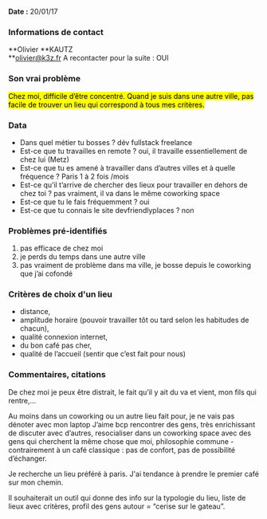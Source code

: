 **Date :** 20/01/17

### Informations de contact
**Olivier **KAUTZ  
**olivier@k3z.fr
A recontacter pour la suite : OUI

### Son vrai problème 
<mark>Chez moi, difficile d’être concentré. Quand je suis dans une autre ville, pas facile de trouver un lieu qui correspond à tous mes critères.</mark>

### Data

* Dans quel métier tu bosses ? dév fullstack freelance
* Est-ce que tu travailles en remote ? oui, il travaille essentiellement de chez lui (Metz)
* Est-ce que tu es amené à travailler dans d’autres villes et à quelle fréquence ?  Paris 1 à 2 fois /mois
* Est-ce qu’il t’arrive de chercher des lieux pour travailler en dehors de chez toi ? pas vraiment, il va dans le même coworking space
* Est-ce que tu le fais fréquemment ? oui
* Est-ce que tu connais le site devfriendlyplaces ?  non

### Problèmes pré-identifiés

1. pas efficace de chez moi 
2. je perds du temps dans une autre ville 
3. pas vraiment de problème dans ma ville, je bosse depuis le coworking que j’ai cofondé


### Critères de choix d'un lieu

* distance, 
* amplitude horaire (pouvoir travailler tôt ou tard selon les habitudes de chacun), 
* qualité connexion internet, 
* du bon café pas cher, 
* qualité de l’accueil (sentir que c’est fait pour nous)

### Commentaires, citations

De chez moi je peux être distrait, le fait qu’il y ait du va et vient, mon fils qui rentre,...

Au moins dans un coworking ou un autre lieu fait pour, je ne vais pas dénoter avec mon laptop
J’aime bcp rencontrer des gens, très enrichissant de discuter avec d’autres, resocialiser dans un coworking space avec des gens qui cherchent la même chose que moi, philosophie commune - contrairement à un café classique : pas de confort, pas de possibilité d’échanger.

Je recherche un lieu préféré à paris. J'ai tendance à prendre le premier café sur mon chemin.

Il souhaiterait un outil qui donne des info sur la typologie du lieu, liste de lieux avec critères, profil des gens autour = “cerise sur le gateau”.


